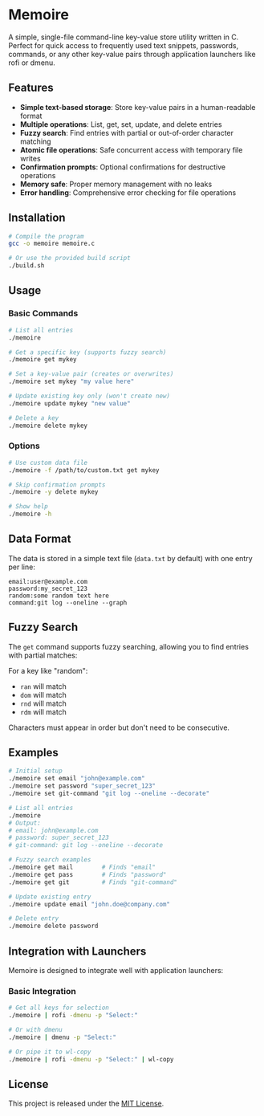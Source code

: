 # Memoire

A simple, single-file command-line key-value store utility written in C. Perfect for quick access to frequently used text snippets, passwords, commands, or any other key-value pairs through application launchers like rofi or dmenu.

## Features

- **Simple text-based storage**: Store key-value pairs in a human-readable format
- **Multiple operations**: List, get, set, update, and delete entries
- **Fuzzy search**: Find entries with partial or out-of-order character matching
- **Atomic file operations**: Safe concurrent access with temporary file writes
- **Confirmation prompts**: Optional confirmations for destructive operations
- **Memory safe**: Proper memory management with no leaks
- **Error handling**: Comprehensive error checking for file operations

## Installation

```bash
# Compile the program
gcc -o memoire memoire.c

# Or use the provided build script
./build.sh
```

## Usage

### Basic Commands

```bash
# List all entries
./memoire

# Get a specific key (supports fuzzy search)
./memoire get mykey

# Set a key-value pair (creates or overwrites)
./memoire set mykey "my value here"

# Update existing key only (won't create new)
./memoire update mykey "new value"

# Delete a key
./memoire delete mykey
```

### Options

```bash
# Use custom data file
./memoire -f /path/to/custom.txt get mykey

# Skip confirmation prompts
./memoire -y delete mykey

# Show help
./memoire -h
```

## Data Format

The data is stored in a simple text file (`data.txt` by default) with one entry per line:

```
email:user@example.com
password:my_secret_123
random:some random text here
command:git log --oneline --graph
```

## Fuzzy Search

The `get` command supports fuzzy searching, allowing you to find entries with partial matches:

For a key like "random":

- `ran` will match
- `dom` will match
- `rnd` will match
- `rdm` will match

Characters must appear in order but don't need to be consecutive.

## Examples

```bash
# Initial setup
./memoire set email "john@example.com"
./memoire set password "super_secret_123"
./memoire set git-command "git log --oneline --decorate"

# List all entries
./memoire
# Output:
# email: john@example.com
# password: super_secret_123
# git-command: git log --oneline --decorate

# Fuzzy search examples
./memoire get mail        # Finds "email"
./memoire get pass        # Finds "password"
./memoire get git         # Finds "git-command"

# Update existing entry
./memoire update email "john.doe@company.com"

# Delete entry
./memoire delete password
```

## Integration with Launchers

Memoire is designed to integrate well with application launchers:

### Basic Integration

```bash
# Get all keys for selection
./memoire | rofi -dmenu -p "Select:"

# Or with dmenu
./memoire | dmenu -p "Select:"

# Or pipe it to wl-copy
./memoire | rofi -dmenu -p "Select:" | wl-copy
```

## License

This project is released under the [MIT License](LICENSE).
